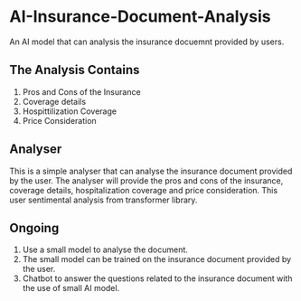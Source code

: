 # AI-Insurance-Document-Analysis

An AI model that can analysis the insurance docuemnt provided by users.

## The Analysis Contains
1. Pros and Cons of the Insurance
2. Coverage details
3. Hospittilization Coverage
4. Price Consideration

## Analyser
This is a simple analyser that can analyse the insurance document provided by the user. The analyser will provide the pros and cons of the insurance, coverage details, hospitalization coverage and price consideration.
This user sentimental analysis from transformer library.

## Ongoing
1. Use a small model to analyse the document.
2. The small model can be trained on the insurance document provided by the user.
3. Chatbot to answer the questions related to the insurance document with the use of small AI model.
